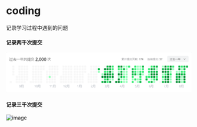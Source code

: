 # coding
记录学习过程中遇到的问题

#### 记录两千次提交

![image-20230827102028251](./README/image-20230827102028251.png)

#### 记录三千次提交
![image](https://github.com/Asce90237/coding/assets/118033421/ffa75a99-b4a1-4af1-bd49-04596114df7d)
